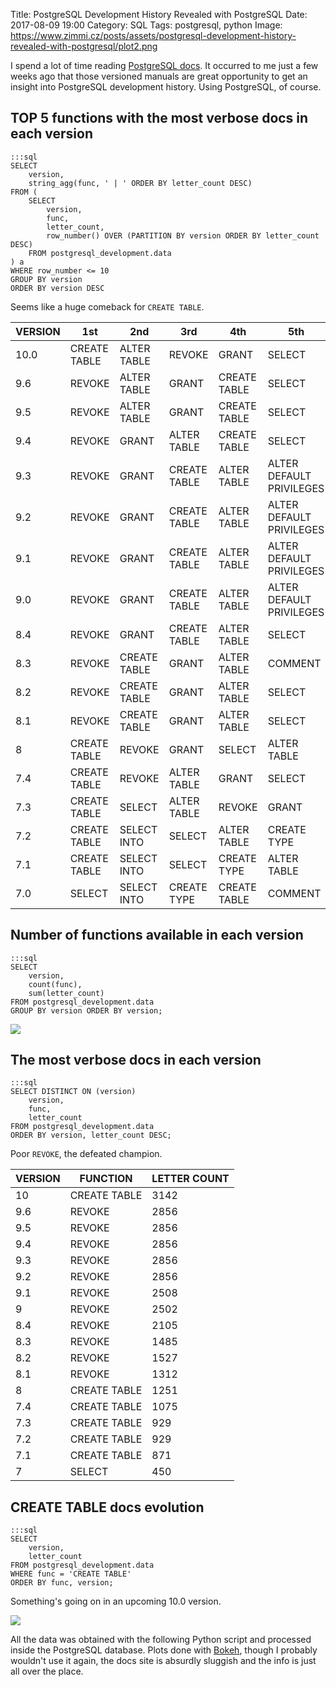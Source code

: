 Title: PostgreSQL Development History Revealed with PostgreSQL
Date: 2017-08-09 19:00
Category: SQL
Tags: postgresql, python
Image: https://www.zimmi.cz/posts/assets/postgresql-development-history-revealed-with-postgresql/plot2.png

I spend a lot of time reading [PostgreSQL docs](https://www.postgresql.org/docs/manuals/). It occurred to me just a few weeks ago that those versioned manuals are great opportunity to get an insight into PostgreSQL development history. Using PostgreSQL, of course.

## TOP 5 functions with the most verbose docs in each version

    :::sql
    SELECT
        version,
        string_agg(func, ' | ' ORDER BY letter_count DESC)
    FROM (
        SELECT
            version,
            func,
            letter_count,
            row_number() OVER (PARTITION BY version ORDER BY letter_count DESC)
        FROM postgresql_development.data
    ) a
    WHERE row_number <= 10
    GROUP BY version
    ORDER BY version DESC

Seems like a huge comeback for `CREATE TABLE`.

| VERSION | 1st | 2nd | 3rd | 4th | 5th |
|-----|----------------|----------------|----------------|----------------|----------------------------|
| 10.0 |  CREATE TABLE  |  ALTER TABLE  |  REVOKE  |  GRANT  |  SELECT  |
| 9.6 |  REVOKE  |  ALTER TABLE  |  GRANT  |  CREATE TABLE  |  SELECT  |
| 9.5 |  REVOKE  |  ALTER TABLE  |  GRANT  |  CREATE TABLE  |  SELECT  |
| 9.4 |  REVOKE  |  GRANT  |  ALTER TABLE  |  CREATE TABLE  |  SELECT  |
| 9.3 |  REVOKE  |  GRANT  |  CREATE TABLE  |  ALTER TABLE  |  ALTER DEFAULT PRIVILEGES  |
| 9.2 |  REVOKE  |  GRANT  |  CREATE TABLE  |  ALTER TABLE  |  ALTER DEFAULT PRIVILEGES  |
| 9.1 |  REVOKE  |  GRANT  |  CREATE TABLE  |  ALTER TABLE  |  ALTER DEFAULT PRIVILEGES  |
| 9.0 |  REVOKE  |  GRANT  |  CREATE TABLE  |  ALTER TABLE  |  ALTER DEFAULT PRIVILEGES  |
| 8.4 |  REVOKE  |  GRANT  |  CREATE TABLE  |  ALTER TABLE  |  SELECT  |
| 8.3 |  REVOKE  |  CREATE TABLE  |  GRANT  |  ALTER TABLE  |  COMMENT  |
| 8.2 |  REVOKE  |  CREATE TABLE  |  GRANT  |  ALTER TABLE  |  SELECT  |
| 8.1 |  REVOKE  |  CREATE TABLE  |  GRANT  |  ALTER TABLE  |  SELECT  |
| 8 |  CREATE TABLE  |  REVOKE  |  GRANT  |  SELECT  |  ALTER TABLE  |
| 7.4 |  CREATE TABLE  |  REVOKE  |  ALTER TABLE  |  GRANT  |  SELECT  |
| 7.3 |  CREATE TABLE  |  SELECT  |  ALTER TABLE  |  REVOKE  |  GRANT  |
| 7.2 |  CREATE TABLE  |  SELECT INTO  |  SELECT  |  ALTER TABLE  |  CREATE TYPE  |
| 7.1 |  CREATE TABLE  |  SELECT INTO  |  SELECT  |  CREATE TYPE  |  ALTER TABLE  |
| 7.0 |  SELECT  |  SELECT INTO  |  CREATE TYPE  |  CREATE TABLE  |  COMMENT  |

## Number of functions available in each version

    :::sql
    SELECT
        version,
        count(func),
        sum(letter_count)
    FROM postgresql_development.data
    GROUP BY version ORDER BY version;

<div class="text-center"><img src="{filename}/assets/postgresql-development-history-revealed-with-postgresql/plot1.png"/></div>

## The most verbose docs in each version

    :::sql
    SELECT DISTINCT ON (version)
        version,
        func,
        letter_count
    FROM postgresql_development.data
    ORDER BY version, letter_count DESC;

Poor `REVOKE`, the defeated champion.

<div class="text-center">
    <table style="margin-left:auto; margin-right: auto">
    <thead>
    <tr>
    <th><span class="caps">VERSION</span></th>
    <th><span class="caps">FUNCTION</span></th>
    <th><span class="caps">LETTER</span> <span class="caps">COUNT</span></th>
    </tr>
    </thead>
    <tbody>
    <tr>
    <td>10</td>
    <td><span class="caps">CREATE</span> <span class="caps">TABLE</span></td>
    <td>3142</td>
    </tr>
    <tr>
    <td>9.6</td>
    <td><span class="caps">REVOKE</span></td>
    <td>2856</td>
    </tr>
    <tr>
    <td>9.5</td>
    <td><span class="caps">REVOKE</span></td>
    <td>2856</td>
    </tr>
    <tr>
    <td>9.4</td>
    <td><span class="caps">REVOKE</span></td>
    <td>2856</td>
    </tr>
    <tr>
    <td>9.3</td>
    <td><span class="caps">REVOKE</span></td>
    <td>2856</td>
    </tr>
    <tr>
    <td>9.2</td>
    <td><span class="caps">REVOKE</span></td>
    <td>2856</td>
    </tr>
    <tr>
    <td>9.1</td>
    <td><span class="caps">REVOKE</span></td>
    <td>2508</td>
    </tr>
    <tr>
    <td>9</td>
    <td><span class="caps">REVOKE</span></td>
    <td>2502</td>
    </tr>
    <tr>
    <td>8.4</td>
    <td><span class="caps">REVOKE</span></td>
    <td>2105</td>
    </tr>
    <tr>
    <td>8.3</td>
    <td><span class="caps">REVOKE</span></td>
    <td>1485</td>
    </tr>
    <tr>
    <td>8.2</td>
    <td><span class="caps">REVOKE</span></td>
    <td>1527</td>
    </tr>
    <tr>
    <td>8.1</td>
    <td><span class="caps">REVOKE</span></td>
    <td>1312</td>
    </tr>
    <tr>
    <td>8</td>
    <td><span class="caps">CREATE</span> <span class="caps">TABLE</span></td>
    <td>1251</td>
    </tr>
    <tr>
    <td>7.4</td>
    <td><span class="caps">CREATE</span> <span class="caps">TABLE</span></td>
    <td>1075</td>
    </tr>
    <tr>
    <td>7.3</td>
    <td><span class="caps">CREATE</span> <span class="caps">TABLE</span></td>
    <td>929</td>
    </tr>
    <tr>
    <td>7.2</td>
    <td><span class="caps">CREATE</span> <span class="caps">TABLE</span></td>
    <td>929</td>
    </tr>
    <tr>
    <td>7.1</td>
    <td><span class="caps">CREATE</span> <span class="caps">TABLE</span></td>
    <td>871</td>
    </tr>
    <tr>
    <td>7</td>
    <td><span class="caps">SELECT</span></td>
    <td>450</td>
    </tr>
    </tbody>
    </table>
</div>

## CREATE TABLE docs evolution

    :::sql
    SELECT
        version,
        letter_count
    FROM postgresql_development.data
    WHERE func = 'CREATE TABLE'
    ORDER BY func, version;

Something's going on in an upcoming 10.0 version.

<div class="text-center"><img src="{filename}/assets/postgresql-development-history-revealed-with-postgresql/plot2.png"/></div>

All the data was obtained with the following Python script and processed inside the PostgreSQL database. Plots done with [Bokeh](http://bokeh.pydata.org/en/latest/), though I probably wouldn't use it again, the docs site is absurdly sluggish and the info is just all over the place.

<script src="https://gist.github.com/zimmicz/f69a5ce5d3cf3a220e171553c35e0391.js"></script>